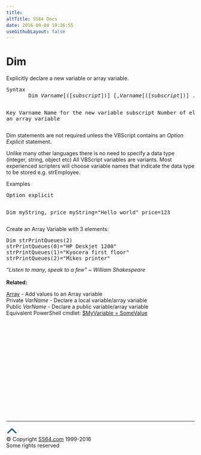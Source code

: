```yaml
---
title:
altTitle: SS64 Docs
date: 2016-09-04 19:26:55
useGithubLayout: false
---
```

<!-- #BeginLibraryItem "/Library/head_vb.lbi" --><!-- #EndLibraryItem --><h1>Dim</h1> 
<p>Explicitly declare a new variable or array variable.</p>
<pre>Syntax 
       Dim <i>Varname</i>[([<i>subscript</i>])] [,<i>Varname</i>[([<i>subscript</i>])] ...]

Key
   Varname     Name for the new variable
   subscript   Number of elements in an array variable</pre>
<p>Dim statements are not required unless the VBScript contains an <i>Option Explicit </i>statement.</p>
<p>Unlike many other languages there is no need to specify a data type (integer, string, object etc) All VBScript variables are variants. Most experienced scripters will choose variable names that indicate the data type to be stored e.g. strEmployee. </p>
<p>Examples</p>
<pre>Option explicit

Dim myString, price
myString="Hello world"
price=123</pre>
<p>Create an Array Variable with 3 elements: </p>
<pre>Dim strPrintQueues(2)
strPrintQueues(0)="HP Deskjet 1200"
strPrintQueues(1)="Kyocera first floor"
strPrintQueues(2)="Mikes printer"
</pre>
<p><i class="quote">“Listen to many, speak to a few” ~ William Shakespeare</i><br>
<b><br>
Related:</b></p>
<p>  <a href="array.html">Array</a> - Add values to an Array variable<br>
Private <i>VarName</i> - Declare a local variable/array variable <br>
Public <i>VarName</i> - Declare a public variable/array variable<br>
Equivalent  PowerShell cmdlet: <a href="../ps/syntax-variables.html">$MyVariable = SomeValue</a></p><!-- #BeginLibraryItem "/Library/foot_vb.lbi" --><p><script async="" src="//pagead2.googlesyndication.com/pagead/js/adsbygoogle.js"></script>
<!-- VB300 -->
<ins class="adsbygoogle" style="display:inline-block;width:300px;height:250px" data-ad-client="ca-pub-6140977852749469" data-ad-slot="1683739502"></ins>
<script>
(adsbygoogle = window.adsbygoogle || []).push({});
</script></p>
<hr>
<div id="bl" class="footer"><a href="#"><img src="../images/top.png" width="30" height="22" alt="Back to the Top"></a></div>
<div id="br" class="footer, tagline">© Copyright <a href="http://ss64.com/">SS64.com</a> 1999-2016<br>
Some rights reserved</div><!-- #EndLibraryItem -->

